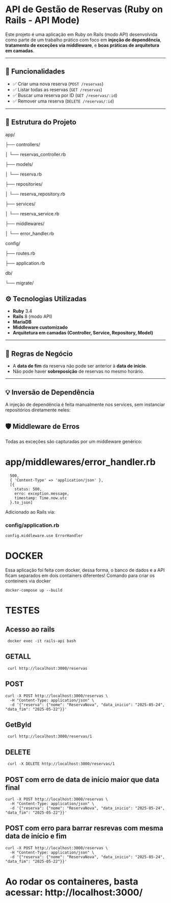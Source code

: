 # API de Gestão de Reservas (Ruby on Rails - API Mode)

Este projeto é uma aplicação em Ruby on Rails (modo API) desenvolvida como parte de um trabalho prático com foco em **injeção de dependência**, **tratamento de exceções via middleware**, e **boas práticas de arquitetura em camadas**.

---

## 📌 Funcionalidades

- ✅ Criar uma nova reserva (`POST /reservas`)
- ✅ Listar todas as reservas (`GET /reservas`)
- ✅ Buscar uma reserva por ID (`GET /reservas/:id`)
- ✅ Remover uma reserva (`DELETE /reservas/:id`)

---

## 📂 Estrutura do Projeto


app/

├── controllers/

│ └── reservas_controller.rb

├── models/

│ └── reserva.rb

├── repositories/

│ └── reserva_repository.rb

├── services/

│ └── reserva_service.rb

├── middlewares/

│ └── error_handler.rb


config/

├── routes.rb

├── application.rb


db/

└── migrate/



## ⚙️ Tecnologias Utilizadas

- **Ruby** 3.4
- **Rails** 8 (modo API)
- **MariaDB**
- **Middleware customizado**
- **Arquitetura em camadas (Controller, Service, Repository, Model)**

---

## 🔄 Regras de Negócio

- A **data de fim** da reserva não pode ser anterior à **data de início**.
- Não pode haver **sobreposição** de reservas no mesmo horário.

---

## 💡 Inversão de Dependência

A injeção de dependência é feita manualmente nos services, sem instanciar repositórios diretamente neles:

## 🛡️ Middleware de Erros

Todas as exceções são capturadas por um middleware genérico:

# app/middlewares/error_handler.rb

```
  500,
  { 'Content-Type' => 'application/json' },
  [{
    status: 500,
    erro: exception.message,
    timestamp: Time.now.utc
  }.to_json]
```

Adicionado ao Rails via:

### config/application.rb
```
config.middleware.use ErrorHandler
```

# DOCKER

Essa aplicação foi feita com docker, dessa forma, o banco de dados e a API ficam separados em dois containers diferentes!
Comando para criar os conteiners via docker
```
docker-compose up --build
```
# TESTES
## Acesso ao rails
```
 docker exec -it rails-api bash
```
## GETALL
```
 curl http://localhost:3000/reservas
```
## POST
```
curl -X POST http://localhost:3000/reservas \
  -H "Content-Type: application/json" \
  -d '{"reserva": {"nome": "ReservaNova", "data_inicio": "2025-05-24", "data_fim": "2025-05-22"}}'
```
## GetById
```
 curl http://localhost:3000/reservas/1
```
## DELETE
```
 curl -X DELETE http://localhost:3000/reservas/1
```
## POST com erro de data de início maior que data final
```
curl -X POST http://localhost:3000/reservas \
  -H "Content-Type: application/json" \
  -d '{"reserva": {"nome": "ReservaNova", "data_inicio": "2025-05-24", "data_fim": "2025-05-22"}}'
```
## POST com erro para barrar resrevas com mesma data de início e fim
```
curl -X POST http://localhost:3000/reservas \
  -H "Content-Type: application/json" \
  -d '{"reserva": {"nome": "ReservaNova", "data_inicio": "2025-05-24", "data_fim": "2025-05-22"}}'
```

# Ao rodar os containeres, basta acessar: http://localhost:3000/
